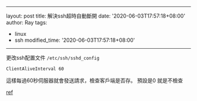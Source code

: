 ---
 layout: post
 title: 解決ssh超時自動斷開
 date: '2020-06-03T17:57:18+08:00'
 author: Ray
 tags:
 - linux
 - ssh
 modified_time: '2020-06-03T17:57:18+08:00'
 ---
更改ssh配置文件 `/etc/ssh/sshd_config`
```config
ClientAliveInterval 60
```
這樣每過60秒伺服器就會發送請求，檢查客戶端是否存。
預設是0 就是不檢查

[ref](https://www.cnblogs.com/longshiyVip/p/4774177.html)

